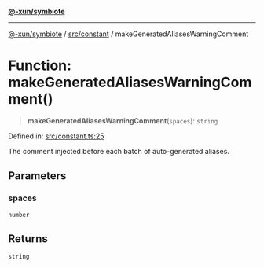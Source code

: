 [**@-xun/symbiote**](../../../README.md)

***

[@-xun/symbiote](../../../README.md) / [src/constant](../README.md) / makeGeneratedAliasesWarningComment

# Function: makeGeneratedAliasesWarningComment()

> **makeGeneratedAliasesWarningComment**(`spaces`): `string`

Defined in: [src/constant.ts:25](https://github.com/Xunnamius/symbiote/blob/75014db0d306eae609fdd593e692bde4e3ec6d31/src/constant.ts#L25)

The comment injected before each batch of auto-generated aliases.

## Parameters

### spaces

`number`

## Returns

`string`
